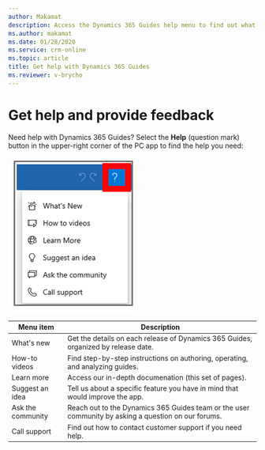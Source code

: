 ```yaml
---
author: Makamat
description: Access the Dynamics 365 Guides help menu to find out what's new, access how-to videos and documentation, suggest an app idea, ask the commmunity, or find customer support phone numbers.
ms.author: makamat
ms.date: 01/28/2020
ms.service: crm-online
ms.topic: article
title: Get help with Dynamics 365 Guides
ms.reviewer: v-brycho
---
```


# Get help and provide feedback

Need help with Dynamics 365 Guides? Select the **Help** (question mark) button in the upper-right corner of the PC app to find the help you need:

![Help menu](media/help-menu.PNG "Help menu") 

|Menu item|Description|
|------------------------------------|-------------------------------------------------------------------------------------------------|
|What's new|Get the details on each release of Dynamics 365 Guides, organized by release date.|
|How-to videos|Find step-by-step instructions on authoring, operating, and analyzing guides.|
|Learn more|Access our in-depth documenation (this set of pages).|
|Suggest an idea|Tell us about a specific feature you have in mind that would improve the app.|
|Ask the community|Reach out to the Dynamics 365 Guides team or the user community by asking a question on our forums.|
|Call support|Find out how to contact customer support if you need help.|
